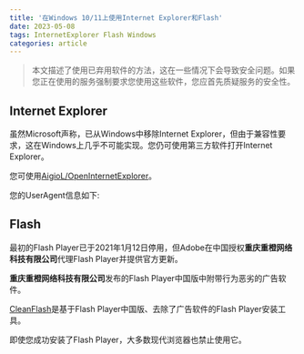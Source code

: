 ```yaml
---
title: '在Windows 10/11上使用Internet Explorer和Flash'
date: 2023-05-08
tags: InternetExplorer Flash Windows
categories: article
---
```


> 本文描述了使用已弃用软件的方法，这在一些情况下会导致安全问题。如果您正在使用的服务强制要求您使用这些软件，您应首先质疑服务的安全性。

## Internet Explorer
虽然Microsoft声称，已从Windows中移除Internet Explorer，但由于兼容性要求，这在Windows上几乎不可能实现。您仍可使用第三方软件打开Internet Explorer。

您可使用[AigioL/OpenInternetExplorer](https://github.com/AigioL/OpenInternetExplorer)。

您的UserAgent信息如下:

<div>
    <p id="useragent"></p>
    <script>
        document.getElementById("useragent").innerHTML = navigator.userAgent;
    </script>
</div>

## Flash
最初的Flash Player已于2021年1月12日停用，但Adobe在中国授权**重庆重橙网络科技有限公司**代理Flash Player并提供官方更新。

**重庆重橙网络科技有限公司**发布的Flash Player中国版中附带行为恶劣的广告软件。

[CleanFlash](https://gitlab.com/cleanflash/installer)是基于Flash Player中国版、去除了广告软件的Flash Player安装工具。

即使您成功安装了Flash Player，大多数现代浏览器也禁止使用它。

<div>
    <p id="hasflash"></p>
    <script>
        // https://stackoverflow.com/a/20095467/20675299
        var hasFlash = false;
        try {
            var fo = new ActiveXObject('ShockwaveFlash.ShockwaveFlash');
            if (fo) {
                hasFlash = true;
            }
        } catch (e) {
            if (navigator.mimeTypes
                && navigator.mimeTypes['application/x-shockwave-flash'] != undefined
                && navigator.mimeTypes['application/x-shockwave-flash'].enabledPlugin) {
                hasFlash = true;
            }
        }
        document.getElementById('hasflash').innerHTML = hasFlash ? 'Flash已安装（或正在使用Flash的替代方案）' : 'Flash未安装';
    </script>
</div>

